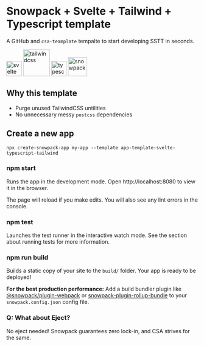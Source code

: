 # Snowpack + Svelte + Tailwind + Typescript template
A GitHub and `csa-teamplate` tempalte to start developing SSTT in seconds.

<span><img src="https://github.com/LBrian/app-template-svelte-typescript-tailwind/blob/main/public/logo.svg?raw=true" width="40px" alt="svelte"></span>
<span><img src="https://github.com/LBrian/app-template-svelte-typescript-tailwind/blob/main/public/tailwindcss.svg?raw=true" width="70px" alt="tailwindcss"></span>
<span><img src="https://github.com/LBrian/app-template-svelte-typescript-tailwind/blob/main/public/typescript.png?raw=true" width="40px" alt="typescript"></span>
<span><img src="https://github.com/LBrian/app-template-svelte-typescript-tailwind/blob/main/public/snowpack.png?raw=true" width="50px" alt="snowpack"></span>

## Why this template
* Purge unused TailwindCSS untilities
* No unnecessary messy `postcss` dependencies

## Create a new app
`npx create-snowpack-app my-app --template app-template-svelte-typescript-tailwind`

### npm start

Runs the app in the development mode.
Open http://localhost:8080 to view it in the browser.

The page will reload if you make edits.
You will also see any lint errors in the console.

### npm test

Launches the test runner in the interactive watch mode.
See the section about running tests for more information.

### npm run build

Builds a static copy of your site to the `build/` folder.
Your app is ready to be deployed!

**For the best production performance:** Add a build bundler plugin like [@snowpack/plugin-webpack](https://github.com/snowpackjs/snowpack/tree/main/plugins/plugin-webpack) or [snowpack-plugin-rollup-bundle](https://github.com/ParamagicDev/snowpack-plugin-rollup-bundle) to your `snowpack.config.json` config file.

### Q: What about Eject?

No eject needed! Snowpack guarantees zero lock-in, and CSA strives for the same.
